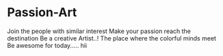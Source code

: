 # Passion-Art
Join the people with similar interest               Make your passion reach the destination               Be a creative Artist..!               The place where the colorful minds meet               Be awesome for today.....
<a> hii </a>
